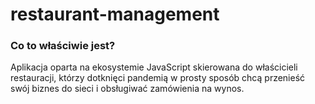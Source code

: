 # restaurant-management

### Co to właściwie jest?

Aplikacja oparta na ekosystemie JavaScript skierowana do właścicieli restauracji, którzy dotknięci pandemią w prosty sposób chcą przenieść swój biznes do sieci i obsługiwać zamówienia na wynos.

